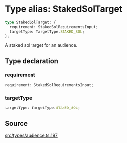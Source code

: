 # Type alias: StakedSolTarget

```ts
type StakedSolTarget: {
  requirement: StakedSolRequirementsInput;
  targetType: TargetType.STAKED_SOL;
};
```

A staked sol target for an audience.

## Type declaration

### requirement

```ts
requirement: StakedSolRequirementsInput;
```

### targetType

```ts
targetType: TargetType.STAKED_SOL;
```

## Source

[src/types/audience.ts:197](https://github.com/torque-labs/torque-ts-sdk/blob/4377d91cff1aa0b27936cb53a23174cb35cc6c04/src/types/audience.ts#L197)
